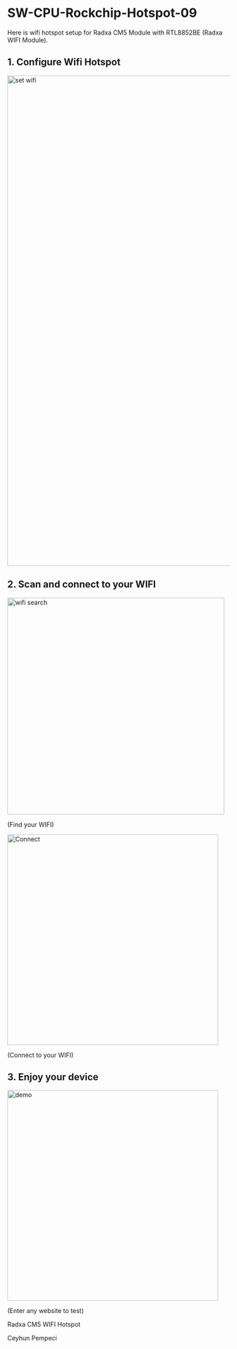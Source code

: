 # SW-CPU-Rockchip-Hotspot-09

Here is wifi hotspot setup for Radxa CM5 Module with RTL8852BE (Radxa WIFI Module). 

## 1. Configure Wifi Hotspot

<img width="1113" alt="set wifi" src="https://github.com/user-attachments/assets/e1d27664-b70e-4b98-96d9-c13a8af33384" />


## 2. Scan and connect to your WIFI

<img width="492" alt="wifi search" src="https://github.com/user-attachments/assets/c4163d4a-d0c1-417e-a7ff-4be1be70467f" />

(Find your WIFI)

<img width="478" alt="Connect" src="https://github.com/user-attachments/assets/4ec8379d-2d4e-4aa4-a897-b7fc71c829aa" />

(Connect to your WIFI)

## 3. Enjoy your device

<img width="478" alt="demo" src="https://github.com/user-attachments/assets/eefc89a1-5262-4522-929d-0898e4f56584" />

(Enter any website to test)


Radxa CM5 WIFI Hotspot

Ceyhun Pempeci
